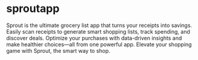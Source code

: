 # sproutapp
Sprout is the ultimate grocery list app that turns your receipts into savings. Easily scan receipts to generate smart shopping lists, track spending, and discover deals. Optimize your purchases with data-driven insights and make healthier choices—all from one powerful app. Elevate your shopping game with Sprout, the smart way to shop.
